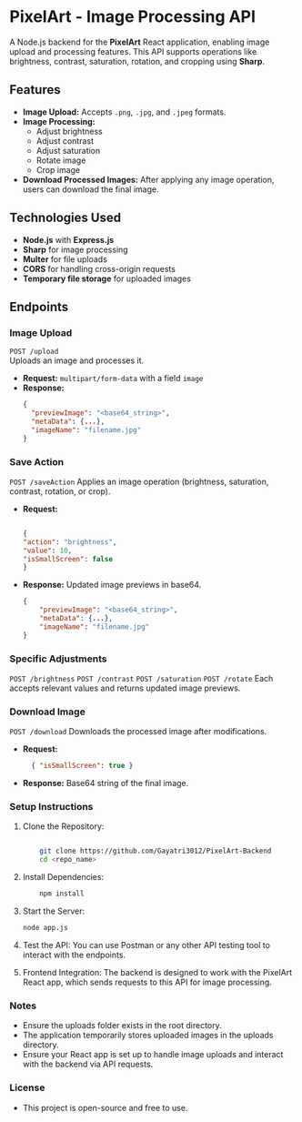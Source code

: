 # PixelArt - Image Processing API

A Node.js backend for the **PixelArt** React application, enabling image upload and processing features. This API supports operations like brightness, contrast, saturation, rotation, and cropping using **Sharp**.

## Features

- **Image Upload:** Accepts `.png`, `.jpg`, and `.jpeg` formats.
- **Image Processing:**
  - Adjust brightness
  - Adjust contrast
  - Adjust saturation
  - Rotate image
  - Crop image
- **Download Processed Images:** After applying any image operation, users can download the final image.

## Technologies Used

- **Node.js** with **Express.js**
- **Sharp** for image processing
- **Multer** for file uploads
- **CORS** for handling cross-origin requests
- **Temporary file storage** for uploaded images

## Endpoints

### Image Upload
`POST /upload`  
Uploads an image and processes it.  
- **Request:** `multipart/form-data` with a field `image`
- **Response:** 
  ```json
  {
    "previewImage": "<base64_string>",
    "metaData": {...},
    "imageName": "filename.jpg"
  }

### Save Action
`POST /saveAction`
Applies an image operation (brightness, saturation, contrast, rotation, or crop).

- **Request:** 
    ```json

    {
    "action": "brightness",
    "value": 10,
    "isSmallScreen": false
    }


- **Response:** Updated image previews in base64.
    ```json
    {
        "previewImage": "<base64_string>",
        "metaData": {...},
        "imageName": "filename.jpg"
    }

### Specific Adjustments
`POST /brightness`
`POST /contrast`
`POST /saturation`
`POST /rotate`
Each accepts relevant values and returns updated image previews.

### Download Image
`POST /download`
Downloads the processed image after modifications.

- **Request:** 
  ```json
    { "isSmallScreen": true }


- **Response:** Base64 string of the final image.
   
### Setup Instructions
1. Clone the Repository:

    ```bash

        git clone https://github.com/Gayatri3012/PixelArt-Backend
        cd <repo_name>

2. Install Dependencies:

    ```bash
        npm install

3. Start the Server:

    ```bash
    node app.js


4. Test the API: You can use Postman or any other API testing tool to interact with the endpoints.

5. Frontend Integration: The backend is designed to work with the PixelArt React app, which sends requests to this API for image processing.

### Notes
- Ensure the uploads folder exists in the root directory. 
- The application temporarily stores uploaded images in the uploads directory.
- Ensure your React app is set up to handle image uploads and interact with the backend via API requests.

### License
- This project is open-source and free to use.
